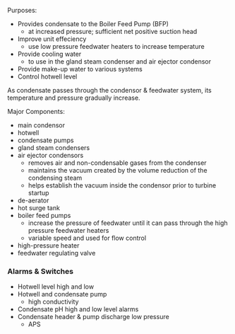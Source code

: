 Purposes:
-	Provides condensate to the Boiler Feed Pump (BFP)
	-	at increased pressure; sufficient net positive suction head
-	Improve unit effeciency
	-	use low pressure feedwater heaters to increase temperature
-	Provide cooling water
	-	to use in the gland steam condenser and air ejector condensor
-	Provide make-up water to various systems
-	Control hotwell level 
	
As condensate passes through the condensor & feedwater system, its temperature and pressure gradually increase.

Major Components:
- main condensor
- hotwell
- condensate pumps
- gland steam condensers
- air ejector condensors
	-	removes air and non-condensable gases from the condenser
	-	maintains the vacuum created by the volume reduction of the condensing steam
	-	helps establish the vacuum inside the condensor prior to turbine startup
- de-aerator
- hot surge tank
- boiler feed pumps
	- increase the pressure of feedwater until it can pass through the high pressure feedwater heaters
	- variable speed and used for flow control
- high-pressure heater
- feedwater regulating valve

### Alarms & Switches
-	Hotwell level high and low
-	Hotwell and condensate pump
	-	high conductivity
-	Condensate pH high and low level alarms
-	Condensate header & pump discharge low pressure
	-	APS